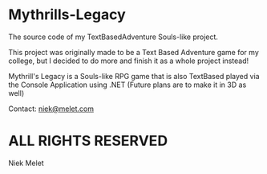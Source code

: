 # Mythrills-Legacy
The source code of my TextBasedAdventure Souls-like project.

This project was originally made to be a Text Based Adventure game for my college, but I decided to do more and finish it as a whole project instead!

Mythrill's Legacy is a Souls-like RPG game that is also TextBased played via the Console Application using .NET
(Future plans are to make it in 3D as well)


Contact: niek@melet.com

# ALL RIGHTS RESERVED
Niek Melet
